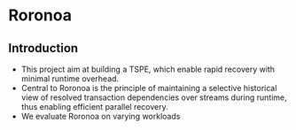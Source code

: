 <meta name="robots" content="noindex">

# Roronoa
## Introduction
- This project aim at building a TSPE, which enable rapid recovery with minimal runtime overhead.
- Central to Roronoa is the principle of maintaining a selective historical view of resolved transaction dependencies over streams during runtime, thus enabling efficient parallel recovery.
- We evaluate Roronoa on varying workloads
## 

